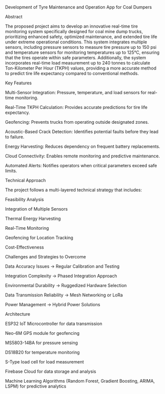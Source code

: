 Development of Tyre Maintenance and Operation App for Coal Dumpers

Abstract

The proposed project aims to develop an innovative real-time tire monitoring system specifically designed for coal mine dump trucks, prioritizing enhanced safety, optimized maintenance, and extended tire life under extreme operational conditions. This system integrates multiple sensors, including pressure sensors to measure tire pressure up to 150 psi and temperature sensors for monitoring temperatures up to 125°C, ensuring that the tires operate within safe parameters. Additionally, the system incorporates real-time load measurement up to 240 tonnes to calculate Ton-Kilometer Per Hour (TKPH) values, providing a more accurate method to predict tire life expectancy compared to conventional methods.

Key Features

Multi-Sensor Integration: Pressure, temperature, and load sensors for real-time monitoring.

Real-Time TKPH Calculation: Provides accurate predictions for tire life expectancy.

Geofencing: Prevents trucks from operating outside designated zones.

Acoustic-Based Crack Detection: Identifies potential faults before they lead to failure.

Energy Harvesting: Reduces dependency on frequent battery replacements.

Cloud Connectivity: Enables remote monitoring and predictive maintenance.

Automated Alerts: Notifies operators when critical parameters exceed safe limits.

Technical Approach

The project follows a multi-layered technical strategy that includes:

Feasibility Analysis

Integration of Multiple Sensors

Thermal Energy Harvesting

Real-Time Monitoring

Geofencing for Location Tracking

Cost-Effectiveness

Challenges and Strategies to Overcome

Data Accuracy Issues → Regular Calibration and Testing

Integration Complexity → Phased Integration Approach

Environmental Durability → Ruggedized Hardware Selection

Data Transmission Reliability → Mesh Networking or LoRa

Power Management → Hybrid Power Solutions

Architecture

ESP32 IoT Microcontroller for data transmission

Neo-6M GPS module for geofencing

MS5803-14BA for pressure sensing

DS18B20 for temperature monitoring

S-Type load cell for load measurement

Firebase Cloud for data storage and analysis

Machine Learning Algorithms (Random Forest, Gradient Boosting, ARIMA, LSPM) for predictive analytics
